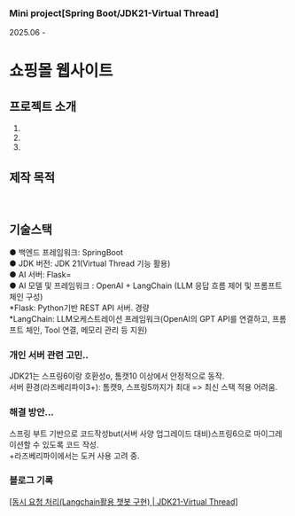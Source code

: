 ### Mini project[Spring Boot/JDK21-Virtual Thread] 
2025.06 -
# 쇼핑몰 웹사이트

## 프로젝트 소개
1. <br/>
2. <br/>
3. <br/>

## 제작 목적
<br/>

## 기술스택
● 백엔드 프레임워크: SpringBoot<br/>
● JDK 버전: JDK 21(Virtual Thread 기능 활용)<br/>
● AI 서버: Flask=<br/>
● AI 모델 및 프레임워크 : OpenAI + LangChain (LLM 응답 흐름 제어 및 프롬프트 체인 구성)<br/>
*Flask: Python기반 REST API 서버. 경량<br/>
*LangChain: LLM오케스트레이션 프레임워크(OpenAI의 GPT API를 연결하고, 프롬프트 체인, Tool 연결, 메모리 관리 등 지원)<br/>

### 개인 서버 관련 고민..<br/>
JDK21는 스프링6이랑 호환성o, 톰캣10 이상에서 안정적으로 동작.<br/>
서버 환경(라즈베리파이3+): 톰캣9, 스프링5까지가 최대 => 최신 스택 적용 어려움.<br/>
### 해결 방안...<br/>
스프링 부트 기반으로 코드작성but(서버 사양 업그레이드 대비)스프링6으로 마이그레이션할 수 있도록 코드 작성.<br/>
+라즈베리파이에서는 도커 사용 고려 중.<br/>

### 블로그 기록
<a href="https://codetails.tistory.com/23">[동시 요청 처리(Langchain활용 챗봇 구현) | JDK21-Virtual Thread]<br/>
